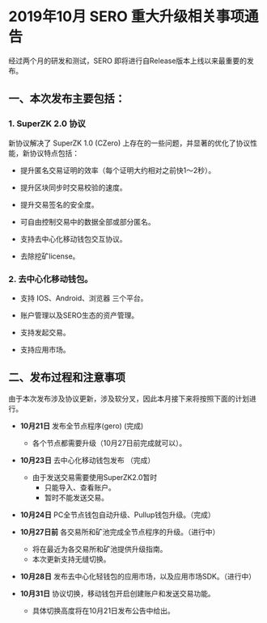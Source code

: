 # 2019年10月 SERO 重大升级相关事项通告

经过两个月的研发和测试，SERO 即将进行自Release版本上线以来最重要的发布。



## 一、本次发布主要包括：

### 1. SuperZK 2.0 协议

新协议解决了 SuperZK 1.0 (CZero) 上存在的一些问题，并显著的优化了协议性能，新协议特点包括：

* 提升匿名交易证明的效率（每个证明大约相对之前快1～2秒）。

* 提升区块同步时交易校验的速度。

* 提升交易签名的安全度。

* 可自由控制交易中的数据全部或部分匿名。

* 支持去中心化移动钱包交互协议。

* 去除挖矿license。

### 2. 去中心化移动钱包。

* 支持 IOS、Android、浏览器 三个平台。

* 账户管理以及SERO生态的资产管理。

* 支持发起交易。

* 支持应用市场。



## 二、发布过程和注意事项

由于本次发布涉及协议更新，涉及软分叉，因此本月接下来将按照下面的计划进行。

* **10月21日** 发布全节点程序(gero) (完成)
  * 各个节点都需要升级（10月27日前完成就可以）。

* **10月23日** 去中心化移动钱包发布 （完成）
  * 由于发送交易需要使用SuperZK2.0暂时
     * 只能导入、查看账户。
     * 暂时不能发送交易。 

* **10月24日** PC全节点钱包自动升级、Pullup钱包升级。（完成）

* **10月27日前** 各交易所和矿池完成全节点程序的升级。（进行中）
   * 将在最近为各交易所和矿池提供升级指南。
   * 本次更新支持无缝切换。

* **10月28日** 发布去中心化轻钱包的应用市场，以及应用市场SDK。（进行中）

* **10月31日** 协议切换，移动钱包开启创建账户和发送交易功能。
   * 具体切换高度将在10月21日发布公告中给出。